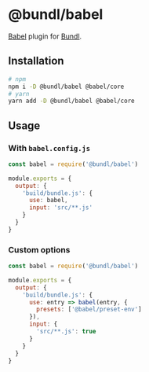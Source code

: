 # @bundl/babel

[Babel](https://babeljs.io) plugin for [Bundl](https://bundljs.org).

## Installation

```sh
# npm
npm i -D @bundl/babel @babel/core
# yarn
yarn add -D @bundl/babel @babel/core
```

## Usage

### With `babel.config.js`

```js
const babel = require('@bundl/babel') 

module.exports = {
  output: {
    'build/bundle.js': {
      use: babel,
      input: 'src/**.js'
    }
  }
}
```

### Custom options

```js
const babel = require('@bundl/babel') 

module.exports = {
  output: {
    'build/bundle.js': {
      use: entry => babel(entry, {
        presets: ['@babel/preset-env']
      }),
      input: {
        'src/**.js': true
      }
    }
  }
}
```
